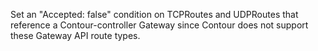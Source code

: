 Set an "Accepted: false" condition on TCPRoutes and UDPRoutes that reference a Contour-controller Gateway since Contour does not support these Gateway API route types.
